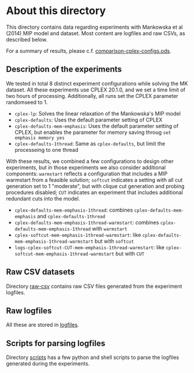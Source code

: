# About this directory

This directory contains data regarding experiments with Mankowska et al (2014) MIP model and dataset. Most content are logfiles and raw CSVs, as described below.

For a summary of results, please c.f. [comparison-cplex-configs.ods](comparison-cplex-configs.ods).

## Description of the experiments

We tested in total 8 distinct experiment configurations while solving the MK dataset. All these experiments use CPLEX 20.1.0, and we set a time limit of two hours of processing. Additionally, all runs set the CPLEX parameter randomseed to 1.

- `cplex-lp`: Solves the linear relaxation of the Mankowska's MIP model
- `cplex-defaults`: Uses the default parameter setting of CPLEX
- `cplex-defaults-mem-emphasis`: Uses the default parameter setting of CPLEX, but enables the parameter for memory saving throug `set emphasis memory yes`
- `cplex-defaults-1thread`: Same as `cplex-defaults`, but limit the processeing to one thread

With these results, we combined a few configurations to design other experiments, but in those experiments we also consider additional components: `warmstart` reflects a configuration that includes a MIP warmstart from a feasible solution; `softcut` indicates a setting with all cut generation set to 1 "moderate", but with clique cut generation and probing procedures disabled; `CUT` indicates an experiment that includes additional redundant cuts into the model.

- `cplex-defaults-mem-emphasis-1thread`: combines `cplex-defaults-mem-emphasis` and `cplex-defaults-1thread`
- `cplex-defaults-mem-emphasis-1thread-warmstart`: combines `cplex-defaults-mem-emphasis-1thread` with `warmstart`
- `cplex-softcut-mem-emphasis-1thread-warmstart`: like `cplex-defaults-mem-emphasis-1thread-warmstart` but with `softcut`
- `logs-cplex-softcut-CUT-mem-emphasis-1thread-warmstart`: like `cplex-softcut-mem-emphasis-1thread-warmstart` but with `CUT`


## Raw CSV datasets

Directory [raw-csv](raw-csv) contains raw CSV files generated from the experiment logfiles.

## Raw logfiles

All these are stored in [logfiles](logfiles).

## Scripts for parsing logfiles

Directory [scripts](scripts) has a few python and shell scripts to parse the logfiles generated during the experiments.

